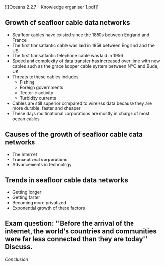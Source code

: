 ![[Oceans  2.2.7 - Knowledge organiser 1.pdf]]

## Growth of seafloor cable data networks
- Seafloor cables have existed since the 1850s between England and France
- The first transatlantic cable was laid in 1858 between England and the US
- The first transatlantic telephone cable was laid in 1956
- Speed and complexity of data transfer has increased over time with new cables such as the grace hopper cable system between NYC and Bude, UK
- Threats to these cables includes
    - Fishing
    - Foreign governments
    - Tectonic activity
    - Turbidity currents
- Cables are still superior compared to wireless data because they are more durable, faster and cheaper
- These days multinational corporations are mostly in charge of most ocean cables

## Causes of the growth of seafloor cable data networks
- The Internet
- Transnational corporations
- Advancements in technology

## Trends in seafloor cable data networks
- Getting longer
- Getting faster
- Becoming more privatized
- Exponential growth of these factors


## Exam question: ''Before the arrival of the internet, the world's countries and communities were far less connected than they are today'' Discuss.
###### Conclusion

